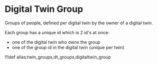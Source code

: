# Digital Twin Group

Groups of people, defined per digital twin by the owner of a digital twin.

Each group has a unique id which is 2 id's at once:

- one of the digital twin who owns the group
- one of the group id in the digital twin (unique per twin)

!!!def alias:twin_groups,dt_groups,digitaltwin_group
